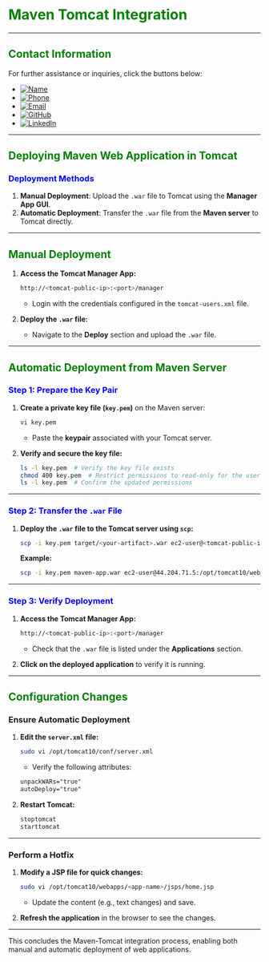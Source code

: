 # **<span style="color:green">Maven Tomcat Integration</span>**

---

## **<span style="color:green">Contact Information</span>**

For further assistance or inquiries, click the buttons below:

- [![Name](https://img.shields.io/badge/Name-Nditafon%20Hyson%20Nuigho-brightgreen)](mailto:nditafonhysonn@gmail.com)
- [![Phone](https://img.shields.io/badge/Phone-%2B235679638540-brightgreen)](tel:+235679638540)
- [![Email](https://img.shields.io/badge/Email-nditafonhysonn%40gmail.com-blue)](mailto:nditafonhysonn@gmail.com)
- [![GitHub](https://img.shields.io/badge/GitHub-Hyson--Wayne-lightgrey?logo=github)](https://github.com/Hyson-Wayne)
- [![LinkedIn](https://img.shields.io/badge/LinkedIn-nditafon--hyson-blue?logo=linkedin)](https://www.linkedin.com/in/nditafon-hyson-762a6623b/)

---

## **<span style="color:green">Deploying Maven Web Application in Tomcat</span>**

### **<span style="color:blue">Deployment Methods</span>**
1. **Manual Deployment**: Upload the `.war` file to Tomcat using the **Manager App GUI**.
2. **Automatic Deployment**: Transfer the `.war` file from the **Maven server** to Tomcat directly.

---

## **<span style="color:green">Manual Deployment</span>**

1. **Access the Tomcat Manager App:**
    ```bash
    http://<tomcat-public-ip>:<port>/manager
    ```
    - Login with the credentials configured in the `tomcat-users.xml` file.

2. **Deploy the `.war` file:**
   - Navigate to the **Deploy** section and upload the `.war` file.

---

## **<span style="color:green">Automatic Deployment from Maven Server</span>**

### **<span style="color:blue">Step 1: Prepare the Key Pair</span>**

1. **Create a private key file (`key.pem`)** on the Maven server:
    ```bash
    vi key.pem
    ```
    - Paste the **keypair** associated with your Tomcat server.

2. **Verify and secure the key file:**
    ```bash
    ls -l key.pem  # Verify the key file exists
    chmod 400 key.pem  # Restrict permissions to read-only for the user
    ls -l key.pem  # Confirm the updated permissions
    ```

---

### **<span style="color:blue">Step 2: Transfer the `.war` File</span>**

1. **Deploy the `.war` file to the Tomcat server using `scp`:**
    ```bash
    scp -i key.pem target/<your-artifact>.war ec2-user@<tomcat-public-ip>:/opt/tomcat10/webapps/
    ```
    **Example:**
    ```bash
    scp -i key.pem maven-app.war ec2-user@44.204.71.5:/opt/tomcat10/webapps/
    ```

---

### **<span style="color:blue">Step 3: Verify Deployment</span>**

1. **Access the Tomcat Manager App:**
    ```bash
    http://<tomcat-public-ip>:<port>/manager
    ```
    - Check that the `.war` file is listed under the **Applications** section.

2. **Click on the deployed application** to verify it is running.

---

## **<span style="color:green">Configuration Changes</span>**

### **Ensure Automatic Deployment**
1. **Edit the `server.xml` file:**
    ```bash
    sudo vi /opt/tomcat10/conf/server.xml
    ```
    - Verify the following attributes:
    ```xml
    unpackWARs="true"
    autoDeploy="true"
    ```

2. **Restart Tomcat:**
    ```bash
    stoptomcat
    starttomcat
    ```

---

### **Perform a Hotfix**
1. **Modify a JSP file for quick changes:**
    ```bash
    sudo vi /opt/tomcat10/webapps/<app-name>/jsps/home.jsp
    ```
    - Update the content (e.g., text changes) and save.

2. **Refresh the application** in the browser to see the changes.

---

This concludes the Maven-Tomcat integration process, enabling both manual and automatic deployment of web applications.
